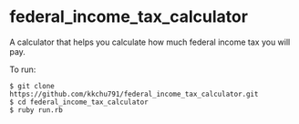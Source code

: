 # federal_income_tax_calculator

A calculator that helps you calculate how much federal income tax you will pay.

To run:
```
$ git clone https://github.com/kkchu791/federal_income_tax_calculator.git
$ cd federal_income_tax_calculator
$ ruby run.rb
```
